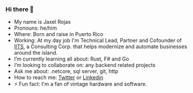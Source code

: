 ### Hi there 👋

- My name is Jaxel Rojas 
- Pronouns: he/him
- Where: Born and raise in Puerto Rico
- Working: At my day job I'm Technical Lead, Partner and Cofounder of [IITS](https://www.iitspr.com/), a Consulting Corp. that helps modernize and automate businesses around the island.
- I’m currently learning all about: Rust, F# and Go
- I’m looking to collaborate on: any backend related projects
- Ask me about: .netcore, sql server, git, http
- How to reach me: [Twitter](https://twitter.com/jaxelr) or [Linkedin](https://www.linkedin.com/in/jaxelr/)
- ⚡ Fun fact: I'm a fan of vintage hardware and software.
